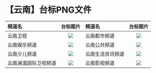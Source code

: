 # 【云南】台标PNG文件
|频道名|台标图片|频道名|台标图片|
|:---|:---:|:---|:---:|
|云南卫视|<img src="https://raw.githubusercontent.com/taksssss/TVlogo/main/img/Yunnan.png">|云南都市频道|<img src="https://raw.githubusercontent.com/taksssss/TVlogo/main/img/Yunnan1.png">|
|云南娱乐频道|<img src="https://raw.githubusercontent.com/taksssss/TVlogo/main/img/Yunnan2.png">|云南公共频道|<img src="https://raw.githubusercontent.com/taksssss/TVlogo/main/img/Yunnan3.png">|
|云南少儿频道|<img src="https://raw.githubusercontent.com/taksssss/TVlogo/main/img/Yunnan4.png">|云南生活资讯频道|<img src="https://raw.githubusercontent.com/taksssss/TVlogo/main/img/Yunnan5.png">|
|云南澜湄国际卫视频道|<img src="https://raw.githubusercontent.com/taksssss/TVlogo/main/img/Yunnan6.png">|云南影视频道|<img src="https://raw.githubusercontent.com/taksssss/TVlogo/main/img/Yunnan7.png">|
